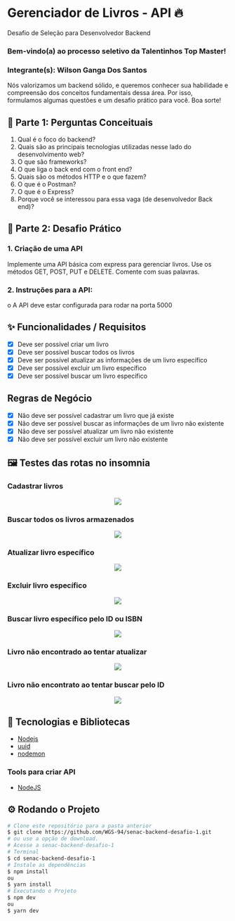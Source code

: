 <!-- Title -->
<h1> Gerenciador de Livros - API 🔥 </h1>

Desafio de Seleção para Desenvolvedor Backend

### Bem-vindo(a) ao processo seletivo da Talentinhos Top Master!

<h3>Integrante(s): Wilson Ganga Dos Santos</h3>

<p>
    Nós valorizamos um backend sólido, e queremos conhecer sua habilidade e compreensão dos
    conceitos fundamentais dessa área. Por isso, formulamos algumas questões e um desafio prático
    para você. Boa sorte!
</p>

</hr>

## 🚀 Parte 1: Perguntas Conceituais

1. Qual é o foco do backend?
2. Quais são as principais tecnologias utilizadas nesse lado do desenvolvimento web?
3. O que são frameworks?
4. O que liga o back end com o front end?
5. Quais são os métodos HTTP e o que fazem?
6. O que é o Postman?
7. O que é o Express?
8. Porque você se interessou para essa vaga (de desenvolvedor Back end)?

## 🚀 Parte 2: Desafio Prático

### 1. Criação de uma API

Implemente uma API básica com express para gerenciar livros. Use os métodos GET, POST, PUT e
DELETE. Comente com suas palavras.

### 2. Instruções para a API:

o A API deve estar configurada para rodar na porta 5000

## ✨ Funcionalidades / Requisitos

- [x] Deve ser possível criar um livro
- [x] Deve ser possível buscar todos os livros
- [x] Deve ser possível atualizar as informações de um livro específico
- [x] Deve ser possível excluir um livro específico
- [x] Deve ser possível buscar um livro específico

## Regras de Negócio

- [x] Não deve ser possível cadastrar um livro que já existe
- [x] Não deve ser possível buscar as informações de um livro não existente
- [x] Não deve ser possível atualizar um livro não existente
- [x] Não deve ser possível excluir um livro não existente

## 🖼️ Testes das rotas no insomnia

### Cadastrar livros

<!-- Logotipo -->
<div align="center">
  <img src="./assets/Cadastrar Livro.png">
</div>

### Buscar todos os livros armazenados

<div align="center">
  <img src="./assets//Buscar todos livros.png">
</div>

### Atualizar livro específico

<div align="center">
    <img src="./assets/Atualizar Livro.png">
</div>

### Excluir livro específico

<div align="center">
    <img src="./assets/Excluir Livro.png">
</div>

### Buscar livro específico pelo ID ou ISBN

<div align="center">
    <img src="./assets/Buscar pelo ID.png">
</div>

### Livro não encontrado ao tentar atualizar

<div align="center">
    <img src="./assets/Not found.png">
</div>

### Livro não encontrato ao tentar buscar pelo ID

<div align="center">
    <img src="./assets/Not found 2.png">
</div>

## 🧰 Tecnologias e Bibliotecas

* [Nodejs](https://nodejs.org/en/download/package-manager)
* [uuid](https://www.npmjs.com/package/uuid)
* [nodemon](https://www.npmjs.com/package/nodemon)

### Tools para criar API
 * [NodeJS](https://nodejs.org/en/)

## ⚙️ Rodando o Projeto
```bash
# Clone este repositório para a pasta anterior
$ git clone https://github.com/WGS-94/senac-backend-desafio-1.git
# ou use a opção de download.
# Acesse a senac-backend-desafio-1
# Terminal
$ cd senac-backend-desafio-1
# Instale as dependências
$ npm install
ou
$ yarn install
# Executando o Projeto
$ npm dev 
ou
$ yarn dev
